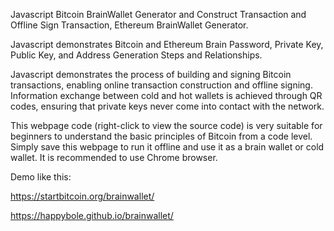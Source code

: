 Javascript Bitcoin BrainWallet Generator and  Construct Transaction and Offline Sign Transaction, Ethereum BrainWallet Generator.

Javascript demonstrates Bitcoin and Ethereum Brain Password, Private Key, Public Key, and Address Generation Steps and Relationships.

Javascript demonstrates the process of building and signing Bitcoin transactions, enabling online transaction construction and offline signing. Information exchange between cold and hot wallets is achieved through QR codes, ensuring that private keys never come into contact with the network. 

This webpage code (right-click to view the source code) is very suitable for beginners to understand the basic principles of Bitcoin from a code level. Simply save this webpage to run it offline and use it as a brain wallet or cold wallet. It is recommended to use Chrome browser.

Demo like this: 

https://startbitcoin.org/brainwallet/

https://happybole.github.io/brainwallet/

